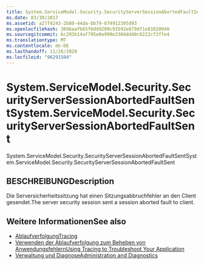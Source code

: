 ```yaml
---
title: System.ServiceModel.Security.SecurityServerSessionAbortedFaultSent
ms.date: 03/30/2017
ms.assetid: a27f4243-2b80-44da-bb79-674912395d93
ms.openlocfilehash: 3096aafb65f6dd9209c93592e679df1e81020940
ms.sourcegitcommit: bc293b14af795e0e999e3304dd40c0222cf2ffe4
ms.translationtype: MT
ms.contentlocale: de-DE
ms.lasthandoff: 11/26/2020
ms.locfileid: "96291504"
---
```

# <a name="systemservicemodelsecuritysecurityserversessionabortedfaultsent"></a><span data-ttu-id="a3c78-102">System.ServiceModel.Security.SecurityServerSessionAbortedFaultSent</span><span class="sxs-lookup"><span data-stu-id="a3c78-102">System.ServiceModel.Security.SecurityServerSessionAbortedFaultSent</span></span>

<span data-ttu-id="a3c78-103">System.ServiceModel.Security.SecurityServerSessionAbortedFaultSent</span><span class="sxs-lookup"><span data-stu-id="a3c78-103">System.ServiceModel.Security.SecurityServerSessionAbortedFaultSent</span></span>  
  
## <a name="description"></a><span data-ttu-id="a3c78-104">BESCHREIBUNG</span><span class="sxs-lookup"><span data-stu-id="a3c78-104">Description</span></span>  

 <span data-ttu-id="a3c78-105">Die Serversicherheitssitzung hat einen Sitzungsabbruchfehler an den Client gesendet.</span><span class="sxs-lookup"><span data-stu-id="a3c78-105">The server security session sent a session aborted fault to client.</span></span>  
  
## <a name="see-also"></a><span data-ttu-id="a3c78-106">Weitere Informationen</span><span class="sxs-lookup"><span data-stu-id="a3c78-106">See also</span></span>

- [<span data-ttu-id="a3c78-107">Ablaufverfolgung</span><span class="sxs-lookup"><span data-stu-id="a3c78-107">Tracing</span></span>](index.md)
- [<span data-ttu-id="a3c78-108">Verwenden der Ablaufverfolgung zum Beheben von Anwendungsfehlern</span><span class="sxs-lookup"><span data-stu-id="a3c78-108">Using Tracing to Troubleshoot Your Application</span></span>](using-tracing-to-troubleshoot-your-application.md)
- [<span data-ttu-id="a3c78-109">Verwaltung und Diagnose</span><span class="sxs-lookup"><span data-stu-id="a3c78-109">Administration and Diagnostics</span></span>](../index.md)
